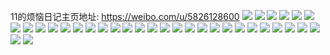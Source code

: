 11的烦恼日记主页地址: https://weibo.com/u/5826128600 
![](https://wx4.sinaimg.cn/mw2000/006mhQc8gy1h7pavz1okij30u01syn5h.jpg) 
![](https://wx4.sinaimg.cn/mw2000/006mhQc8gy1h7hv8bqrmzj30wi1yc4qp.jpg) 
![](https://wx4.sinaimg.cn/mw2000/006mhQc8gy1h7goix1sa5j31uc1acx6p.jpg) 
![](https://wx4.sinaimg.cn/mw2000/006mhQc8ly1h6s7az9o78j30u00udtee.jpg) 
![](https://wx4.sinaimg.cn/mw2000/006mhQc8ly1h6s7aywtnpj30u00xjajc.jpg) 
![](https://wx4.sinaimg.cn/mw2000/006mhQc8ly1h6s7azmazij30u00w1tb3.jpg) 
![](https://wx4.sinaimg.cn/mw2000/006mhQc8ly1h6s7azzq6xj30u00yz46h.jpg) 
![](https://wx4.sinaimg.cn/mw2000/006mhQc8gy1h6ldmih5yrj30nd15jgtb.jpg) 
![](https://wx4.sinaimg.cn/mw2000/006mhQc8gy1h6ldo9c1jzj30wi1ycu0x.jpg) 
![](https://wx4.sinaimg.cn/mw2000/006mhQc8gy1h6ldo9xnsxj308w089jrn.jpg) 
![](https://wx4.sinaimg.cn/mw2000/006mhQc8gy1h6gmh654t0j30wi1yck03.jpg) 
![](https://wx4.sinaimg.cn/mw2000/006mhQc8gy1h6dcqih6t6j30wi1ycayw.jpg) 
![](https://wx4.sinaimg.cn/mw2000/006mhQc8gy1h6b0ikicekj31ac1uc7wh.jpg) 
![](https://wx4.sinaimg.cn/mw2000/006mhQc8gy1h63n8tbeshj30u00u0dkg.jpg) 
![](https://wx4.sinaimg.cn/mw2000/006mhQc8gy1h60mz4wv5gj32c02c0qcc.jpg) 
![](https://wx4.sinaimg.cn/mw2000/006mhQc8gy1h60myh3zclj31sc2dsan6.jpg) 
![](https://wx4.sinaimg.cn/mw2000/006mhQc8gy1h5gay1gdysj30wi1yc7wi.jpg) 
![](https://wx4.sinaimg.cn/mw2000/006mhQc8gy1h50plmsoj8j30u01447dk.jpg) 
![](https://wx4.sinaimg.cn/mw2000/006mhQc8gy1h4tz28bib2j31sc2ds1kx.jpg) 
![](https://wx4.sinaimg.cn/mw2000/006mhQc8gy1h4tz2k5ddej30wi1yc7wh.jpg) 
![](https://wx4.sinaimg.cn/mw2000/006mhQc8gy1h4tz26y8bhj31sc2dsh9o.jpg) 
![](https://wx4.sinaimg.cn/mw2000/006mhQc8gy1h4owxr19dbj32181z0b2a.jpg) 
![](https://wx4.sinaimg.cn/mw2000/006mhQc8gy1h4owxnhh9ij32c02c07wi.jpg) 
![](https://wx4.sinaimg.cn/mw2000/006mhQc8gy1h4ox5tqvy9j328z28z1ky.jpg) 
![](https://wx4.sinaimg.cn/mw2000/006mhQc8gy1h4ox5uv9l2j32b32cmhdt.jpg) 
![](https://wx4.sinaimg.cn/mw2000/006mhQc8gy1h4nujb6wwrj32c02c0x6p.jpg) 
![](https://wx4.sinaimg.cn/mw2000/006mhQc8gy1h3yxdyvt3uj31281a8agw.jpg) 
![](https://wx4.sinaimg.cn/mw2000/006mhQc8gy1h3yxe5kg1qj30wg14vn3a.jpg) 
![](https://wx4.sinaimg.cn/mw2000/006mhQc8gy1h3yxe76c1rj313b1bq469.jpg) 
![](https://wx4.sinaimg.cn/mw2000/006mhQc8gy1h3yxfqbh74j30v01240z1.jpg) 
![](https://wx4.sinaimg.cn/mw2000/006mhQc8gy1h3yxe3y5hgj33402ar4qp.jpg) 
![](https://wx4.sinaimg.cn/mw2000/006mhQc8gy1h3yxeeosuwj314k1czqft.jpg) 
![](https://wx4.sinaimg.cn/mw2000/006mhQc8gy1h3yxdya8snj310w17ywqv.jpg) 
